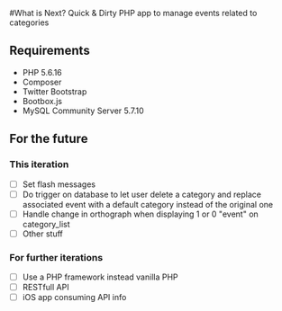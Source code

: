 #What is Next?
Quick & Dirty PHP app to manage events related to categories

## Requirements
- PHP 5.6.16
- Composer
- Twitter Bootstrap
- Bootbox.js
- MySQL Community Server 5.7.10

## For the future
### This iteration
- [ ] Set flash messages
- [ ] Do trigger on database to let user delete a category and replace associated event with a default category instead of the original one
- [ ] Handle change in orthograph when displaying 1 or 0 "event" on category_list
- [ ] Other stuff

### For further iterations
- [ ] Use a PHP framework instead vanilla PHP
- [ ] RESTfull API 
- [ ] iOS app consuming API info
